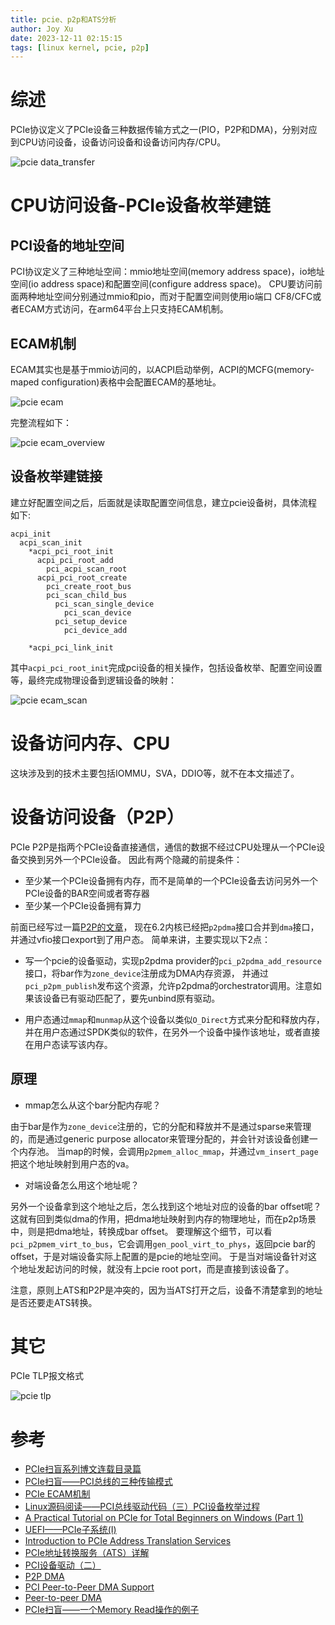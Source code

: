 ```yaml
---
title: pcie、p2p和ATS分析
author: Joy Xu
date: 2023-12-11 02:15:15
tags: [linux kernel, pcie, p2p]
---
```


# 综述

PCIe协议定义了PCIe设备三种数据传输方式之一(PIO，P2P和DMA)，分别对应到CPU访问设备，设备访问设备和设备访问内存/CPU。

![pcie data_transfer](/images/pcie_data_transfer.png)

# CPU访问设备-PCIe设备枚举建链

## PCI设备的地址空间

PCI协议定义了三种地址空间：mmio地址空间(memory address space)，io地址空间(io address space)和配置空间(configure address space)。
CPU要访问前面两种地址空间分别通过mmio和pio，而对于配置空间则使用io端口 CF8/CFC或者ECAM方式访问，在arm64平台上只支持ECAM机制。

## ECAM机制

ECAM其实也是基于mmio访问的，以ACPI启动举例，ACPI的MCFG(memory-maped configuration)表格中会配置ECAM的基地址。

![pcie ecam](/images/pcie_ecam_mcfg.png)

完整流程如下：

![pcie ecam_overview](/images/pcie_ecam_overview.png)

## 设备枚举建链接

建立好配置空间之后，后面就是读取配置空间信息，建立pcie设备树，具体流程如下:

	acpi_init
	  acpi_scan_init
	    *acpi_pci_root_init
	      acpi_pci_root_add
	        pci_acpi_scan_root
		  acpi_pci_root_create
		    pci_create_root_bus
		    pci_scan_child_bus
		      pci_scan_single_device
		        pci_scan_device
			  pci_setup_device
		        pci_device_add

	    *acpi_pci_link_init

其中`acpi_pci_root_init`完成pci设备的相关操作，包括设备枚举、配置空间设置等，最终完成物理设备到逻辑设备的映射：

![pcie ecam_scan](/images/pcie_ecam_scan.png)

# 设备访问内存、CPU

这块涉及到的技术主要包括IOMMU，SVA，DDIO等，就不在本文描述了。

# 设备访问设备（P2P）

PCIe P2P是指两个PCIe设备直接通信，通信的数据不经过CPU处理从一个PCIe设备交换到另外一个PCIe设备。
因此有两个隐藏的前提条件：

* 至少某一个PCIe设备拥有内存，而不是简单的一个PCIe设备去访问另外一个PCIe设备的BAR空间或者寄存器
* 至少某一个PCIe设备拥有算力

前面已经写过一篇[P2P的文章](https://joyxu.github.io/2022/07/19/p2p-dma%E6%8A%80%E6%9C%AF%E5%88%86%E6%9E%90%E6%80%BB%E7%BB%93/)，
现在6.2内核已经把`p2pdma`接口合并到`dma`接口，并通过vfio接口export到了用户态。
简单来讲，主要实现以下2点：

* 写一个pcie的设备驱动，实现p2pdma provider的`pci_p2pdma_add_resource`接口，将bar作为`zone_device`注册成为DMA内存资源，
并通过`pci_p2pm_publish`发布这个资源，允许p2pdma的orchestrator调用。注意如果该设备已有驱动匹配了，要先unbind原有驱动。

* 用户态通过`mmap`和`munmap`从这个设备以类似`O_Direct`方式来分配和释放内存，并在用户态通过SPDK类似的软件，在另外一个设备中操作该地址，或者直接在用户态读写该内存。

## 原理

* mmap怎么从这个bar分配内存呢？

由于bar是作为`zone_device`注册的，它的分配和释放并不是通过sparse来管理的，而是通过generic purpose allocator来管理分配的，并会针对该设备创建一个内存池。
当map的时候，会调用`p2pmem_alloc_mmap`，并通过`vm_insert_page`把这个地址映射到用户态的va。

* 对端设备怎么用这个地址呢？

另外一个设备拿到这个地址之后，怎么找到这个地址对应的设备的bar offset呢？
这就有回到类似dma的作用，把dma地址映射到内存的物理地址，而在p2p场景中，则是把dma地址，转换成bar offset。
要理解这个细节，可以看`pci_p2pmem_virt_to_bus`，它会调用`gen_pool_virt_to_phys`，返回pcie bar的offset，于是对端设备实际上配置的是pcie的地址空间。
于是当对端设备针对这个地址发起访问的时候，就没有上pcie root port，而是直接到该设备了。

注意，原则上ATS和P2P是冲突的，因为当ATS打开之后，设备不清楚拿到的地址是否还要走ATS转换。

# 其它

PCIe TLP报文格式

![pcie tlp](/images/pcie_tlp.png)

# 参考

* [PCIe扫盲系列博文连载目录篇](http://blog.chinaaet.com/justlxy/p/5100053328)
* [PCIe扫盲——PCI总线的三种传输模式](http://blog.chinaaet.com/justlxy/p/5100053095)
* [PCIe ECAM机制](https://blog.csdn.net/u013253075/article/details/130755162)
* [Linux源码阅读——PCI总线驱动代码（三）PCI设备枚举过程](https://blog.csdn.net/u013253075/article/details/123301127)
* [A Practical Tutorial on PCIe for Total Beginners on Windows (Part 1)](https://ctf.re/windows/kernel/pcie/tutorial/2023/02/14/pcie-part-1/)
* [UEFI——PCIe子系统(I)](https://blog.csdn.net/weixin_43921686/article/details/132136732)
* [Introduction to PCIe Address Translation Services](https://liujunming.top/2019/11/24/Introduction-to-PCIe-Address-Translation-Services/)
* [PCIe地址转换服务（ATS）详解](https://github.com/yakoye/PCIeDocs/blob/main/PCIe%E5%9C%B0%E5%9D%80%E8%BD%AC%E6%8D%A2%E6%9C%8D%E5%8A%A1%EF%BC%88ATS%EF%BC%89%E8%AF%A6%E8%A7%A3.md)
* [PCI设备驱动（二）](https://blog.csdn.net/21cnbao/article/details/105525581)
* [P2P DMA](https://zhuanlan.zhihu.com/p/664873131)
* [PCI Peer-to-Peer DMA Support](https://www.kernel.org/doc/html/next/driver-api/pci/p2pdma.html)
* [Peer-to-peer DMA](https://lwn.net/Articles/931668/)
* [PCIe扫盲——一个Memory Read操作的例子](http://blog.chinaaet.com/justlxy/p/5100053263)
